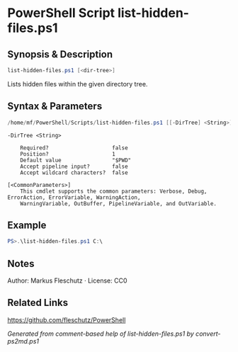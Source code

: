 # PowerShell Script list-hidden-files.ps1

## Synopsis & Description
```powershell
list-hidden-files.ps1 [<dir-tree>]
```

Lists hidden files within the given directory tree.

## Syntax & Parameters
```powershell
/home/mf/PowerShell/Scripts/list-hidden-files.ps1 [[-DirTree] <String>] [<CommonParameters>]
```

```
-DirTree <String>
    
    Required?                    false
    Position?                    1
    Default value                "$PWD"
    Accept pipeline input?       false
    Accept wildcard characters?  false
```

```
[<CommonParameters>]
    This cmdlet supports the common parameters: Verbose, Debug, ErrorAction, ErrorVariable, WarningAction, 
    WarningVariable, OutBuffer, PipelineVariable, and OutVariable.
```

## Example
```powershell
PS>.\list-hidden-files.ps1 C:\
```


## Notes
Author: Markus Fleschutz · License: CC0

## Related Links
https://github.com/fleschutz/PowerShell

*Generated from comment-based help of list-hidden-files.ps1 by convert-ps2md.ps1*
